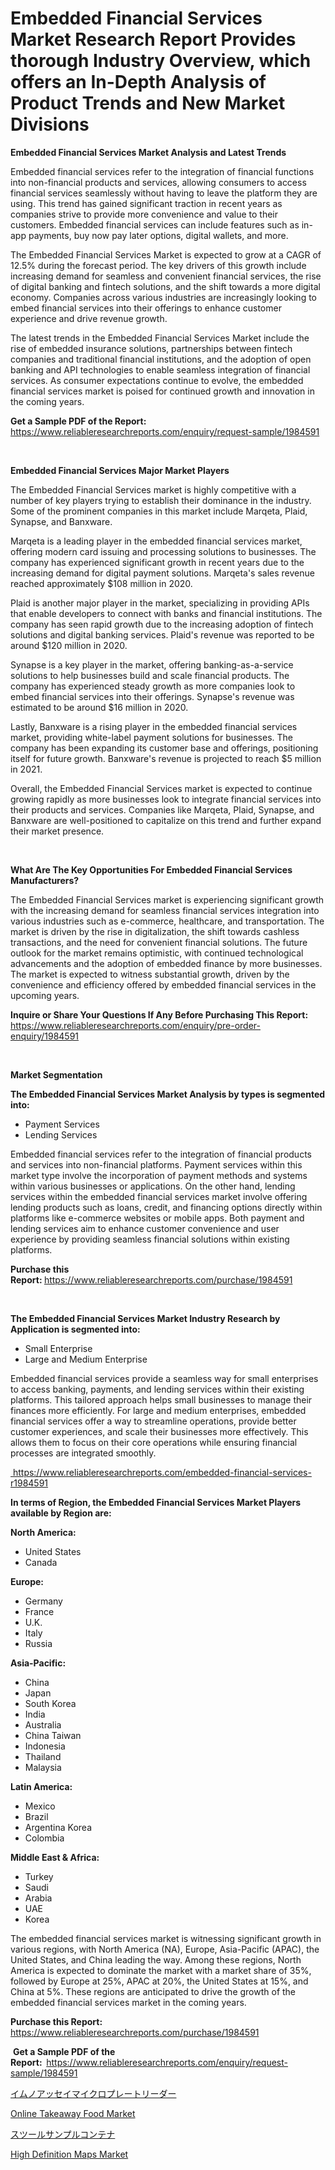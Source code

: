 <p><h1>Embedded Financial Services Market Research Report Provides thorough Industry Overview, which offers an In-Depth Analysis of Product Trends and New Market Divisions</h1></p><p><strong>Embedded Financial Services Market Analysis and Latest Trends</strong></p>
<p><p>Embedded financial services refer to the integration of financial functions into non-financial products and services, allowing consumers to access financial services seamlessly without having to leave the platform they are using. This trend has gained significant traction in recent years as companies strive to provide more convenience and value to their customers. Embedded financial services can include features such as in-app payments, buy now pay later options, digital wallets, and more.</p><p>The Embedded Financial Services Market is expected to grow at a CAGR of 12.5% during the forecast period. The key drivers of this growth include increasing demand for seamless and convenient financial services, the rise of digital banking and fintech solutions, and the shift towards a more digital economy. Companies across various industries are increasingly looking to embed financial services into their offerings to enhance customer experience and drive revenue growth.</p><p>The latest trends in the Embedded Financial Services Market include the rise of embedded insurance solutions, partnerships between fintech companies and traditional financial institutions, and the adoption of open banking and API technologies to enable seamless integration of financial services. As consumer expectations continue to evolve, the embedded financial services market is poised for continued growth and innovation in the coming years.</p></p>
<p><strong>Get a Sample PDF of the Report:&nbsp;</strong> <a href="https://www.reliableresearchreports.com/enquiry/request-sample/1984591">https://www.reliableresearchreports.com/enquiry/request-sample/1984591</a></p>
<p>&nbsp;</p>
<p><strong>Embedded Financial Services Major Market Players</strong></p>
<p><p>The Embedded Financial Services market is highly competitive with a number of key players trying to establish their dominance in the industry. Some of the prominent companies in this market include Marqeta, Plaid, Synapse, and Banxware.</p><p>Marqeta is a leading player in the embedded financial services market, offering modern card issuing and processing solutions to businesses. The company has experienced significant growth in recent years due to the increasing demand for digital payment solutions. Marqeta's sales revenue reached approximately $108 million in 2020.</p><p>Plaid is another major player in the market, specializing in providing APIs that enable developers to connect with banks and financial institutions. The company has seen rapid growth due to the increasing adoption of fintech solutions and digital banking services. Plaid's revenue was reported to be around $120 million in 2020.</p><p>Synapse is a key player in the market, offering banking-as-a-service solutions to help businesses build and scale financial products. The company has experienced steady growth as more companies look to embed financial services into their offerings. Synapse's revenue was estimated to be around $16 million in 2020.</p><p>Lastly, Banxware is a rising player in the embedded financial services market, providing white-label payment solutions for businesses. The company has been expanding its customer base and offerings, positioning itself for future growth. Banxware's revenue is projected to reach $5 million in 2021.</p><p>Overall, the Embedded Financial Services market is expected to continue growing rapidly as more businesses look to integrate financial services into their products and services. Companies like Marqeta, Plaid, Synapse, and Banxware are well-positioned to capitalize on this trend and further expand their market presence.</p></p>
<p>&nbsp;</p>
<p><strong>What Are The Key Opportunities For Embedded Financial Services Manufacturers?</strong></p>
<p><p>The Embedded Financial Services market is experiencing significant growth with the increasing demand for seamless financial services integration into various industries such as e-commerce, healthcare, and transportation. The market is driven by the rise in digitalization, the shift towards cashless transactions, and the need for convenient financial solutions. The future outlook for the market remains optimistic, with continued technological advancements and the adoption of embedded finance by more businesses. The market is expected to witness substantial growth, driven by the convenience and efficiency offered by embedded financial services in the upcoming years.</p></p>
<p><strong>Inquire or Share Your Questions If Any Before Purchasing This Report:</strong> <a href="https://www.reliableresearchreports.com/enquiry/pre-order-enquiry/1984591">https://www.reliableresearchreports.com/enquiry/pre-order-enquiry/1984591</a></p>
<p>&nbsp;</p>
<p><strong>Market Segmentation</strong></p>
<p><strong>The Embedded Financial Services Market Analysis by types is segmented into:</strong></p>
<p><ul><li>Payment Services</li><li>Lending Services</li></ul></p>
<p><p>Embedded financial services refer to the integration of financial products and services into non-financial platforms. Payment services within this market type involve the incorporation of payment methods and systems within various businesses or applications. On the other hand, lending services within the embedded financial services market involve offering lending products such as loans, credit, and financing options directly within platforms like e-commerce websites or mobile apps. Both payment and lending services aim to enhance customer convenience and user experience by providing seamless financial solutions within existing platforms.</p></p>
<p><strong>Purchase this Report:&nbsp;</strong><a href="https://www.reliableresearchreports.com/purchase/1984591">https://www.reliableresearchreports.com/purchase/1984591</a></p>
<p>&nbsp;</p>
<p><strong>The Embedded Financial Services Market Industry Research by Application is segmented into:</strong></p>
<p><ul><li>Small Enterprise</li><li>Large and Medium Enterprise</li></ul></p>
<p><p>Embedded financial services provide a seamless way for small enterprises to access banking, payments, and lending services within their existing platforms. This tailored approach helps small businesses to manage their finances more efficiently. For large and medium enterprises, embedded financial services offer a way to streamline operations, provide better customer experiences, and scale their businesses more effectively. This allows them to focus on their core operations while ensuring financial processes are integrated smoothly.</p></p>
<p><a href="https://www.reliableresearchreports.com/embedded-financial-services-r1984591">&nbsp;https://www.reliableresearchreports.com/embedded-financial-services-r1984591</a></p>
<p><strong>In terms of Region, the Embedded Financial Services Market Players available by Region are:</strong></p>
<p>
    <p> <strong> North America: </strong>
        <ul>
            <li>United States</li>
            <li>Canada</li>
        </ul>
        </p> 
    <p> <strong> Europe: </strong>
        <ul>
            <li>Germany</li>
            <li>France</li>
            <li>U.K.</li>
            <li>Italy</li>
            <li>Russia</li>
        </ul>
        </p> 
    <p> <strong> Asia-Pacific: </strong>
        <ul>
            <li>China</li>
            <li>Japan</li>
            <li>South Korea</li>
            <li>India</li>
            <li>Australia</li>
            <li>China Taiwan</li>
            <li>Indonesia</li>
            <li>Thailand</li>
            <li>Malaysia</li>
        </ul>
        </p> 
    <p> <strong> Latin America: </strong>
        <ul>
            <li>Mexico</li>
            <li>Brazil</li>
            <li>Argentina Korea</li>
            <li>Colombia</li>
        </ul>
        </p> 
    <p> <strong> Middle East & Africa: </strong>
        <ul>
            <li>Turkey</li>
            <li>Saudi</li>
            <li>Arabia</li>
            <li>UAE</li>
            <li>Korea</li>
        </ul>
    </p>
    </p>
<p><p>The embedded financial services market is witnessing significant growth in various regions, with North America (NA), Europe, Asia-Pacific (APAC), the United States, and China leading the way. Among these regions, North America is expected to dominate the market with a market share of 35%, followed by Europe at 25%, APAC at 20%, the United States at 15%, and China at 5%. These regions are anticipated to drive the growth of the embedded financial services market in the coming years.</p></p>
<p><strong>Purchase this Report: </strong><a href="https://www.reliableresearchreports.com/purchase/1984591">https://www.reliableresearchreports.com/purchase/1984591</a></p>
<p>&nbsp;<strong>Get a Sample PDF of the Report:&nbsp;&nbsp;</strong><a href="https://www.reliableresearchreports.com/enquiry/request-sample/1984591">https://www.reliableresearchreports.com/enquiry/request-sample/1984591</a></p>
<p><strong></strong></p>
<p><p><a href="https://github.com/dathomson6534/Market-Research-Report-List-2/blob/main/7991398180759.md">イムノアッセイマイクロプレートリーダー</a></p><p><a href="https://github.com/juniordelafrance/Market-Research-Report-List-4/blob/main/online-takeaway-food-market.md">Online Takeaway Food Market</a></p><p><a href="https://github.com/BoydYundt1/Market-Research-Report-List-2/blob/main/2202881180760.md">スツールサンプルコンテナ</a></p><p><a href="https://github.com/rahu1506/Market-Research-Report-List-5/blob/main/high-definition-maps-market.md">High Definition Maps Market</a></p></p>